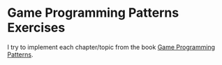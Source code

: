 # Game Programming Patterns Exercises
I try to implement each chapter/topic from the book [Game Programming Patterns](https://gameprogrammingpatterns.com "Game Programming Patterns").

